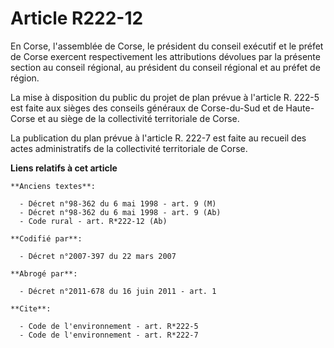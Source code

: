 # Article R222-12

En Corse, l'assemblée de Corse, le président du conseil exécutif et le préfet de Corse exercent respectivement les
attributions dévolues par la présente section au conseil régional, au président du conseil régional et au préfet de région.

La mise à disposition du public du projet de plan prévue à l'article R. 222-5 est faite aux sièges des conseils généraux de
Corse-du-Sud et de Haute-Corse et au siège de la collectivité territoriale de Corse.

La publication du plan prévue à l'article R. 222-7 est faite au recueil des actes administratifs de la collectivité
territoriale de Corse.

**Liens relatifs à cet article**

	**Anciens textes**:

	  - Décret n°98-362 du 6 mai 1998 - art. 9 (M)
	  - Décret n°98-362 du 6 mai 1998 - art. 9 (Ab)
	  - Code rural - art. R*222-12 (Ab)

	**Codifié par**:

	  - Décret n°2007-397 du 22 mars 2007

	**Abrogé par**:

	  - Décret n°2011-678 du 16 juin 2011 - art. 1

	**Cite**:

	  - Code de l'environnement - art. R*222-5
	  - Code de l'environnement - art. R*222-7
